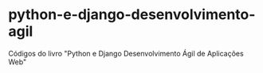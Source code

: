 # python-e-django-desenvolvimento-agil
Códigos do livro "Python e Django Desenvolvimento Ágil de Aplicações Web"
